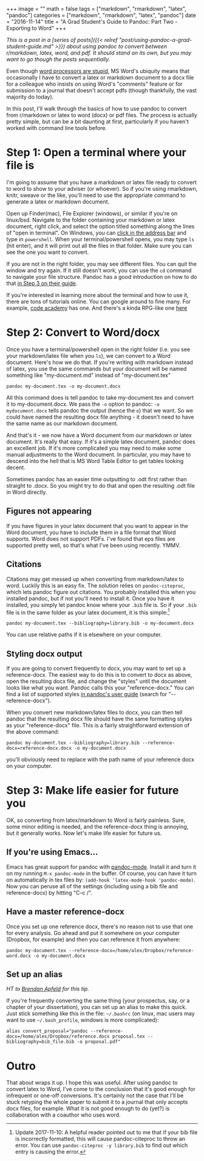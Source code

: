 +++
image = ""
math = false
tags = ["markdown", "rmarkdown", "latex", "pandoc"]
categories = ["markdown", "rmarkdown", "latex", "pandoc"]
date = "2016-11-14"
title = "A Grad Student's Guide to Pandoc: Part Two - Exporting to Word"
+++

*This is a post in a [series of posts]({{< relref "post/using-pandoc-a-grad-student-guide.md" >}}) about using pandoc to convert between r/markdown, latex, word, and pdf. It should stand on its own, but you may want to go though the posts sequentially.*

Even though [word processors are stupid](http://ricardo.ecn.wfu.edu/~cottrell/wp.html), MS Word's ubiquity means that occasionally I have to convert a latex or markdown document to a docx file for a colleague who insists on using Word's "comments" feature or for submission to a journal that doesn't accept pdfs (though thankfully, the vast majority do today).

In this post, I'll walk through the basics of how to use pandoc to convert from r/markdown or latex to word (docx) or pdf files. The process is actually pretty simple, but can be a bit daunting at first, particularly if you haven't worked with command line tools before. 

# Step 1: Open a terminal where your file is
I'm going to assume that you have a markdown or latex file ready to convert to word to show to your adviser (or whoever). So if you're using rmarkdown, knitr, sweave or the like, you'll need to use the appropriate command to generate a latex or markdown document. 

Open up Finder(mac), File Explorer (windows), or similar if you're on linux/bsd. Navigate to the folder containing your markdown or latex document, right click, and select the option titled something along the lines of "open in terminal". On Windows, you can [click in the address bar](http://stackoverflow.com/a/6599296/4190459)  and type in `powershell`. When your terminal/powershell opens, you may type `ls` (hit enter), and it will print out all the files in that folder. Make sure you can see the one you want to convert.

If you are not in the right folder, you may see different files. You can quit the window and try again. If it still doesn't work, you can use the `cd` command to navigate your file structure. Pandoc has a good introduction on how to do that [in Step 3 on their guide](http://pandoc.org/getting-started.html). 

If you're interested in learning more about the terminal and how to use it, there are tons of tutorials online. You can google around to fine many. For example, [code academy](https://www.codecademy.com/learn/learn-the-command-line) has one. And there's a kinda RPG-like one [here](http://www.mprat.org/Terminus/)

# Step 2: Convert to Word/docx 
Once you have a terminal/powershell open in the right folder (i.e. you see your markdown/latex file when you `ls`), we can convert to a Word document. Here's how we do that. If you're writing with markdown instead of latex, you use the same commands but your document will be named something like "my-document.md" instead of "my-document.tex"

```shell
pandoc my-document.tex -o my-document.docx
```

All this command does is tell pandoc to take my-document.tex and convert it to my-document.docx. We pass the `-o` option to pandoc: `-o mydocument.docx` tells pandoc the output (hence the `o`) that we want. So we could have named the resulting docx file anything - it doesn't need to have the same name as our markdown document.

And that's it - we now have a Word document from our markdown or latex document. It's really that easy. If it's a simple latex document, pandoc does an excellent job. If it's more complicated you may need to make some manual adjustments to the Word document. In particular, you may have to descend into the hell that is MS Word Table Editor to get tables looking decent. 

Sometimes pandoc has an easier time outputting to .odt first rather than straight to .docx. So you might try to do that and open the resulting .odt file in Word directly. 

## Figures not appearing 
If you have figures in your latex document that you want to appear in the Word document, you have to include them in a file format that Word supports. Word does not support PDFs. I've found that eps files are supported pretty well, so that's what I've been using recently. YMMV.

## Citations
Citations may get messed up when converting from markdown/latex to word. Luckily this is an easy fix. The solution relies on `pandoc-citeproc`, which lets pandoc figure out citations. You probably installed this when you installed pandoc, but if not you'll need to install it. Once you have it installed, you simply let pandoc know where your `.bib` file is. So if your `.bib` file is in the same folder as your latex document, it is this simple:[^1]

```shell
pandoc my-document.tex --bibliography=library.bib -o my-document.docx
```

You can use relative paths if it is elsewhere on your computer. 

## Styling docx output
If you are going to convert frequently to docx, you may want to set up a reference-docx. The easiest way to do this is to convert to docx as above, open the resulting docx file, and change the "styles" until the document looks like what you want. Pandoc calls this your "reference-docx." You can find a list of supported styles [in pandoc's user guide](http://pandoc.org/MANUAL.html) (search for "--reference-docx"). 

When you convert new markdown/latex files to docx, you can then tell pandoc that the resulting docx file should have the same formatting styles as your "reference-docx" file. This is a fairly straightforward extension of the above command:

```shell
pandoc my-document.tex --bibliography=library.bib --reference-docx=reference-docx.docx -o my-document.docx
```

you'll obviously need to replace with the path name of your reference docx on your computer. 

# Step 3: Make life easier for future you
OK, so converting from latex/markdown to Word is fairly painless. Sure, some minor editing is needed, and the reference-docx thing is annoying, but it generally works. Now let's make life easier for future us. 

## If you're using Emacs...
Emacs has great support for pandoc with [pandoc-mode](https://joostkremers.github.io/pandoc-mode/). Install it and turn it on my running `M-x pandoc-mode` in the buffer. Of course, you can have it turn on automatically in tex files by: `(add-hook 'latex-mode-hook 'pandoc-mode)`. Now you can peruse all of the settings (including using a bib file and reference-docx) by hitting "C-c /". 

## Have a master reference-docx
Once you set up one reference docx, there's no reason not to use that one for every analysis. Go ahead and put it somewhere on your computer (Dropbox, for example) and then you can reference it from anywhere: 

```shell
pandoc my-document.tex --reference-docx=/home/alex/Dropbox/reference-word.docx -o my-document.docx
```

## Set up an alias 
*HT to [Brendan Apfeld](http://brendanapfeld.com/) for this tip.*

If you're frequently converting the same thing (your prospectus, say, or a chapter of your dissertation), you can set up an alias to make this quick. Just stick something like this in the file: `~/.bashrc` (on linux, mac users may want to use `~/.bash_profile`, windows is more complicated):

```shell
alias convert_proposal="pandoc --reference-docx=/home/alex/Dropbox/reference.docx proposal.tex --bibliography=bib_file.bib -o proposal.pdf"
```

# Outro 
That about wraps it up. I hope this was useful. After using pandoc to convert latex to Word, I've come to the conclusion that it's good enough for infrequent or one-off conversions. It's certainly not the case that I'll be stuck retyping the whole paper to submit it to a journal that only accepts docx files, for example. What it is not good enough to do (yet?) is collaboration with a coauthor who uses word.

[^1]: Update 2017-11-10: A helpful reader pointed out to me that if your bib file is incorrectly formatted, this will cause pandoc-citeproc to throw an error. You can use `pandoc-citeproc -y library.bib` to find out which entry is causing the error.
